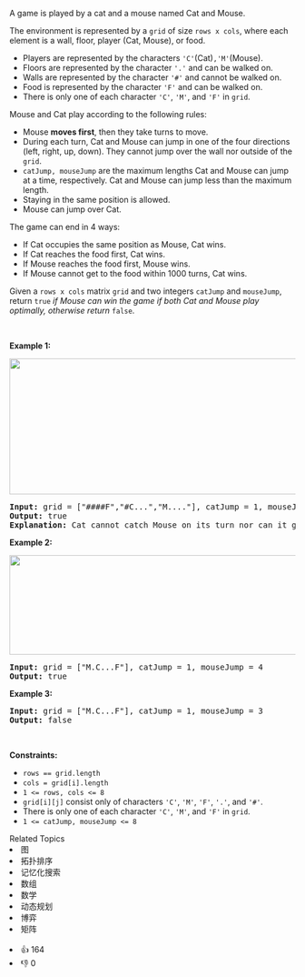 <p>A game is played by a cat and a mouse named Cat and Mouse.</p>

<p>The environment is represented by a <code>grid</code> of size <code>rows x cols</code>, where each element is a wall, floor, player (Cat, Mouse), or food.</p>

<ul> 
 <li>Players are represented by the characters <code>'C'</code>(Cat)<code>,'M'</code>(Mouse).</li> 
 <li>Floors are represented by the character <code>'.'</code> and can be walked on.</li> 
 <li>Walls are represented by the character <code>'#'</code> and cannot be walked on.</li> 
 <li>Food is represented by the character <code>'F'</code> and can be walked on.</li> 
 <li>There is only one of each character <code>'C'</code>, <code>'M'</code>, and <code>'F'</code> in <code>grid</code>.</li> 
</ul>

<p>Mouse and Cat play according to the following rules:</p>

<ul> 
 <li>Mouse <strong>moves first</strong>, then they take turns to move.</li> 
 <li>During each turn, Cat and Mouse can jump in one of the four directions (left, right, up, down). They cannot jump over the wall nor outside of the <code>grid</code>.</li> 
 <li><code>catJump, mouseJump</code> are the maximum lengths Cat and Mouse can jump at a time, respectively. Cat and Mouse can jump less than the maximum length.</li> 
 <li>Staying in the same position is allowed.</li> 
 <li>Mouse can jump over Cat.</li> 
</ul>

<p>The game can end in 4 ways:</p>

<ul> 
 <li>If Cat occupies the same position as Mouse, Cat wins.</li> 
 <li>If Cat reaches the food first, Cat wins.</li> 
 <li>If Mouse reaches the food first, Mouse wins.</li> 
 <li>If Mouse cannot get to the food within 1000 turns, Cat wins.</li> 
</ul>

<p>Given a <code>rows x cols</code> matrix <code>grid</code> and two integers <code>catJump</code> and <code>mouseJump</code>, return <code>true</code><em> if Mouse can win the game if both Cat and Mouse play optimally, otherwise return </em><code>false</code>.</p>

<p>&nbsp;</p> 
<p><strong class="example">Example 1:</strong></p> 
<img alt="" src="https://assets.leetcode.com/uploads/2020/09/12/sample_111_1955.png" style="width: 580px; height: 239px;" /> 
<pre>
<strong>Input:</strong> grid = ["####F","#C...","M...."], catJump = 1, mouseJump = 2
<strong>Output:</strong> true
<strong>Explanation:</strong> Cat cannot catch Mouse on its turn nor can it get the food before Mouse.
</pre>

<p><strong class="example">Example 2:</strong></p> 
<img alt="" src="https://assets.leetcode.com/uploads/2020/09/12/sample_2_1955.png" style="width: 580px; height: 175px;" /> 
<pre>
<strong>Input:</strong> grid = ["M.C...F"], catJump = 1, mouseJump = 4
<strong>Output:</strong> true
</pre>

<p><strong class="example">Example 3:</strong></p>

<pre>
<strong>Input:</strong> grid = ["M.C...F"], catJump = 1, mouseJump = 3
<strong>Output:</strong> false
</pre>

<p>&nbsp;</p> 
<p><strong>Constraints:</strong></p>

<ul> 
 <li><code>rows == grid.length</code></li> 
 <li><code>cols = grid[i].length</code></li> 
 <li><code>1 &lt;= rows, cols &lt;= 8</code></li> 
 <li><code>grid[i][j]</code> consist only of characters <code>'C'</code>, <code>'M'</code>, <code>'F'</code>, <code>'.'</code>, and <code>'#'</code>.</li> 
 <li>There is only one of each character <code>'C'</code>, <code>'M'</code>, and <code>'F'</code> in <code>grid</code>.</li> 
 <li><code>1 &lt;= catJump, mouseJump &lt;= 8</code></li> 
</ul>

<div><div>Related Topics</div><div><li>图</li><li>拓扑排序</li><li>记忆化搜索</li><li>数组</li><li>数学</li><li>动态规划</li><li>博弈</li><li>矩阵</li></div></div><br><div><li>👍 164</li><li>👎 0</li></div>